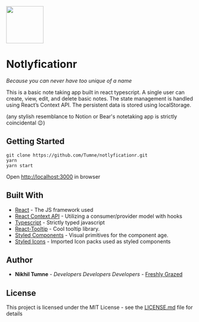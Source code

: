<img src="https://i.pinimg.com/474x/5f/5c/91/5f5c916b12b4957e957f368ca2e983fe.jpg" width="100px">

# Notlyficationr

_Because you can never have too unique of a name_

This is a basic note taking app built in react typescript. A single user can create, view, edit, and delete basic notes. The state management is handled using React’s Context API. The persistent data is stored using localStorage.

(any stylish resemblance to Notion or Bear's notetaking app is strictly coincidental 😉)

## Getting Started

```
git clone https://github.com/Tumne/notlyficationr.git
yarn
yarn start
```

Open [http://localhost:3000](http://localhost:3000) in browser

## Built With

- [React](https://reactjs.org/) - The JS framework used
- [React Context API](https://reactjs.org/docs/context.html) - Utilizing a consumer/provider model with hooks
- [Typescript](https://www.typescriptlang.org/) - Strictly typed javascript
- [React-Tooltip](https://github.com/wwayne/react-tooltip) - Cool tooltip library.
- [Styled Components](https://styled-components.com/) - Visual primitives for the component age.
- [Styled Icons](https://github.com/styled-icons/styled-icons) - Imported Icon packs used as styled components

## Author

- **Nikhil Tumne** - _Developers Developers Developers_ - [Freshly Grazed](http://freshlygrazed.com/)

## License

This project is licensed under the MIT License - see the [LICENSE.md](https://www.mit.edu/~amini/LICENSE.md) file for details
